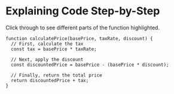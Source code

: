 # Explaining Code Step-by-Step

Click through to see different parts of the function highlighted.

```js{1-3|5|7-9|*}
function calculatePrice(basePrice, taxRate, discount) {
  // First, calculate the tax
  const tax = basePrice * taxRate;

  // Next, apply the discount
  const discountedPrice = basePrice - (basePrice * discount);

  // Finally, return the total price
  return discountedPrice + tax;
}
```
